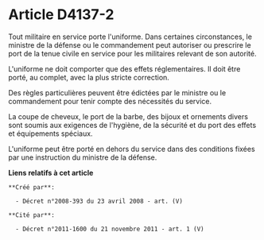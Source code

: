 # Article D4137-2

Tout militaire en service porte l'uniforme. Dans certaines circonstances, le ministre de la défense ou le commandement peut
autoriser ou prescrire le port de la tenue civile en service pour les militaires relevant de son autorité.

L'uniforme ne doit comporter que des effets réglementaires. Il doit être porté, au complet, avec la plus stricte correction.

Des règles particulières peuvent être édictées par le ministre ou le commandement pour tenir compte des nécessités du
service.

La coupe de cheveux, le port de la barbe, des bijoux et ornements divers sont soumis aux exigences de l'hygiène, de la
sécurité et du port des effets et équipements spéciaux.

L'uniforme peut être porté en dehors du service dans des conditions fixées par une instruction du ministre de la défense.

**Liens relatifs à cet article**

	**Créé par**:

	  - Décret n°2008-393 du 23 avril 2008 - art. (V)

	**Cité par**:

	  - Décret n°2011-1600 du 21 novembre 2011 - art. 1 (V)
